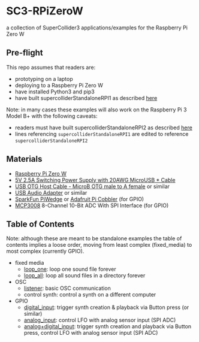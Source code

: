# SC3-RPiZeroW
a collection of SuperCollider3 applications/examples for the Raspberry Pi Zero W

## Pre-flight

This repo assumes that readers are:
* prototyping on a laptop
* deploying to a Raspberry Pi Zero W
* have installed Python3 and pip3
* have built supercolliderStandaloneRPI1 as described [here](https://github.com/redFrik/supercolliderStandaloneRPI1)

Note: in many cases these examples will also work on the Raspberry Pi 3 Model B+ with the following caveats:
* readers must have built supercolliderStandaloneRPI2 as described [here](https://github.com/redFrik/supercolliderStandaloneRPI2)
* lines referencing `supercolliderStandaloneRPI1` are edited to reference `supercolliderStandaloneRPI2`


## Materials
* [Raspberry Pi Zero W](https://www.adafruit.com/product/3708)
* [5V 2.5A Switching Power Supply with 20AWG MicroUSB * Cable](https://www.adafruit.com/product/1995)
* [USB OTG Host Cable - MicroB OTG male to A female](https://www.adafruit.com/product/1099) or similar
* [USB Audio Adapter](https://www.adafruit.com/product/1475) or similar
* [SparkFun PiWedge](https://www.sparkfun.com/products/13717) or [Adafruit Pi Cobbler](https://www.adafruit.com/product/2028) (for GPIO)
* [MCP3008](https://www.adafruit.com/product/856) 8-Channel 10-Bit ADC With SPI Interface (for GPIO)


## Table of Contents

Note: although these are meant to be standalone examples the table of contents implies a loose order, moving from least complex (fixed_media) to most complex (currently GPIO).

* fixed media
  * [loop_one](): loop one sound file forever
  * [loop_all](): loop all sound files in a directory forever
* OSC
  * [listener](): basic OSC communication
  * control synth: control a synth on a different computer
* GPIO
  * [digital_input](): trigger synth creation & playback via Button press (or similar)
  * [analog_input](): control LFO with analog sensor input (SPI ADC)
  * [analog+digital_input](): trigger synth creation and playback via Button press, control LFO with analog sensor input (SPI ADC)
